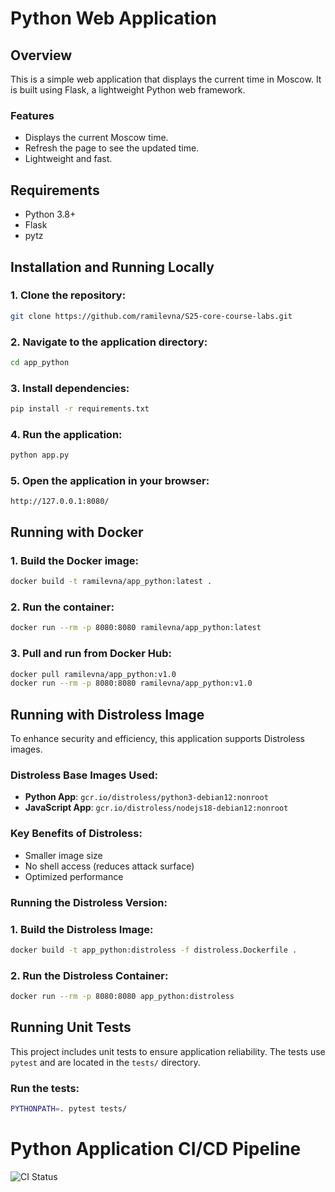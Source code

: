 # Python Web Application

## Overview
This is a simple web application that displays the current time in Moscow. It is built using Flask, a lightweight Python web framework.

### Features
- Displays the current Moscow time.
- Refresh the page to see the updated time.
- Lightweight and fast.

## Requirements
- Python 3.8+
- Flask
- pytz

## Installation and Running Locally

### 1. Clone the repository:
```bash
git clone https://github.com/ramilevna/S25-core-course-labs.git
```

### 2. Navigate to the application directory:
```bash
cd app_python
```

### 3. Install dependencies:
```bash
pip install -r requirements.txt
```

### 4. Run the application:
```bash
python app.py
```

### 5. Open the application in your browser:
```
http://127.0.0.1:8080/
```

## Running with Docker

### 1. Build the Docker image:
```bash
docker build -t ramilevna/app_python:latest .
```

### 2. Run the container:
```bash
docker run --rm -p 8080:8080 ramilevna/app_python:latest
```

### 3. Pull and run from Docker Hub:
```bash
docker pull ramilevna/app_python:v1.0
docker run --rm -p 8080:8080 ramilevna/app_python:v1.0
```

## Running with Distroless Image

To enhance security and efficiency, this application supports Distroless images.

### **Distroless Base Images Used:**
- **Python App**: `gcr.io/distroless/python3-debian12:nonroot`
- **JavaScript App**: `gcr.io/distroless/nodejs18-debian12:nonroot`

### **Key Benefits of Distroless:**
- Smaller image size
- No shell access (reduces attack surface)
- Optimized performance

### **Running the Distroless Version:**

### 1. Build the Distroless Image:
```bash
docker build -t app_python:distroless -f distroless.Dockerfile .
```

### 2. Run the Distroless Container:
```bash
docker run --rm -p 8080:8080 app_python:distroless
```

## Running Unit Tests

This project includes unit tests to ensure application reliability. The tests use `pytest` and are located in the `tests/` directory.

### Run the tests:
```sh
PYTHONPATH=. pytest tests/
```

# Python Application CI/CD Pipeline

![CI Status](https://github.com/ramilevna/S25-core-course-labs/actions/workflows/python-ci.yml/badge.svg)